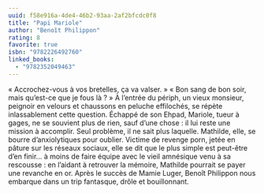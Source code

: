 ```yaml
---
uuid: f58e916a-4de4-46b2-93aa-2af2bfcdc0f8
title: "Papi Mariole"
author: "Benoît Philippon"
rating: 8
favorite: true
isbn: "9782226492760"
linked_books:
  - "9782352049463"
---
```


« Accrochez-vous à vos bretelles, ça va valser. » « Bon sang de bon soir, mais qu’est-ce que je fous là ? » À l’entrée du périph, un vieux monsieur, peignoir en velours et chaussons en peluche effilochés, se répète inlassablement cette question. Échappé de son Ehpad, Mariole, tueur à gages, ne se souvient plus de rien, sauf d’une chose : il lui reste une mission à accomplir. Seul problème, il ne sait plus laquelle. Mathilde, elle, se bourre d’anxiolytiques pour oublier. Victime de revenge porn, jetée en pâture sur les réseaux sociaux, elle se dit que le plus simple est peut-être d’en finir... à moins de faire équipe avec le vieil amnésique venu à sa rescousse : en l’aidant à retrouver la mémoire, Mathilde pourrait se payer une revanche en or. Après le succès de Mamie Luger, Benoît Philippon nous embarque dans un trip fantasque, drôle et bouillonnant.